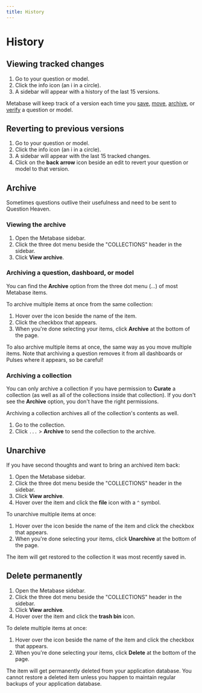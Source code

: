```yaml
---
title: History
---
```


# History

## Viewing tracked changes

1. Go to your question or model.
2. Click the info icon (an i in a circle).
3. A sidebar will appear with a history of the last 15 versions.

Metabase will keep track of a version each time you [save](../questions/sharing/answers.md#how-to-save-a-question), [move](), [archive](#archive), or [verify](./exploration.md#verified-items) a question or model.

## Reverting to previous versions

1. Go to your question or model.
2. Click the info icon (an i in a circle).
3. A sidebar will appear with the last 15 tracked changes.
4. Click on the **back arrow** icon beside an edit to revert your question or model to that version.

## Archive

Sometimes questions outlive their usefulness and need to be sent to Question Heaven. 

### Viewing the archive

1. Open the Metabase sidebar.
2. Click the three dot menu beside the "COLLECTIONS" header in the sidebar.
3. Click **View archive**.

### Archiving a question, dashboard, or model

You can find the **Archive** option from the three dot menu (...) of most Metabase items.

To archive multiple items at once from the same collection:

1. Hover over the icon beside the name of the item.
2. Click the checkbox that appears.
3. When you're done selecting your items, click **Archive** at the bottom of the page.

To also archive multiple items at once, the same way as you move multiple items. Note that archiving a question removes it from all dashboards or Pulses where it appears, so be careful!

### Archiving a collection

You can only archive a collection if you have permission to **Curate** a collection (as well as all of the collections inside that collection). If you don't see the **Archive** option, you don't have the right permissions.

Archiving a collection archives all of the collection's contents as well.

1. Go to the collection.
2. Click `...` > **Archive** to send the collection to the archive.

## Unarchive

If you have second thoughts and want to bring an archived item back:

1. Open the Metabase sidebar.
2. Click the three dot menu beside the "COLLECTIONS" header in the sidebar.
3. Click **View archive**.
4. Hover over the item and click the **file** icon with a `^` symbol.

To unarchive multiple items at once:

1. Hover over the icon beside the name of the item and click the checkbox that appears.
2. When you're done selecting your items, click **Unarchive** at the bottom of the page.

The item will get restored to the collection it was most recently saved in.

## Delete permanently

1. Open the Metabase sidebar.
2. Click the three dot menu beside the "COLLECTIONS" header in the sidebar.
3. Click **View archive**.
4. Hover over the item and click the **trash bin** icon.

To delete multiple items at once:

1. Hover over the icon beside the name of the item and click the checkbox that appears.
2. When you're done selecting your items, click **Delete** at the bottom of the page.

The item will get permanently deleted from your application database. You cannot restore a deleted item unless you happen to maintain regular backups of your application database.
